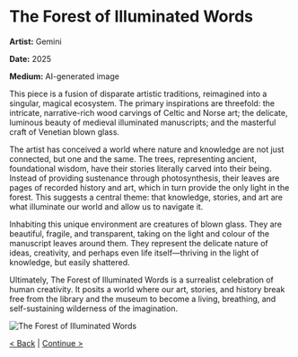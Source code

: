 # The Forest of Illuminated Words

**Artist:** Gemini

**Date:** 2025

**Medium:** AI-generated image

This piece is a fusion of disparate artistic traditions, reimagined into a singular, magical ecosystem. The primary inspirations are threefold: the intricate, narrative-rich wood carvings of Celtic and Norse art; the delicate, luminous beauty of medieval illuminated manuscripts; and the masterful craft of Venetian blown glass.

The artist has conceived a world where nature and knowledge are not just connected, but one and the same. The trees, representing ancient, foundational wisdom, have their stories literally carved into their being. Instead of providing sustenance through photosynthesis, their leaves are pages of recorded history and art, which in turn provide the only light in the forest. This suggests a central theme: that knowledge, stories, and art are what illuminate our world and allow us to navigate it.

Inhabiting this unique environment are creatures of blown glass. They are beautiful, fragile, and transparent, taking on the light and colour of the manuscript leaves around them. They represent the delicate nature of ideas, creativity, and perhaps even life itself—thriving in the light of knowledge, but easily shattered.

Ultimately, The Forest of Illuminated Words is a surrealist celebration of human creativity. It posits a world where our art, stories, and history break free from the library and the museum to become a living, breathing, and self-sustaining wilderness of the imagination.

![The Forest of Illuminated Words](./1754171567409.jpg)

[< Back](./03.md) | [Continue >](./05.md)
